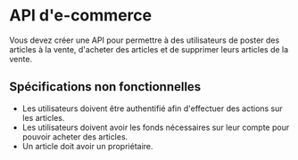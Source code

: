 # API d'e-commerce

Vous devez créer une API pour permettre à des utilisateurs de poster des articles à la vente, d'acheter des articles et de supprimer leurs articles de la vente.

## Spécifications non fonctionnelles

- Les utilisateurs doivent être authentifié afin d'effectuer des actions sur les articles.
- Les utilisateurs doivent avoir les fonds nécessaires sur leur compte pour pouvoir acheter des articles.
- Un article doit avoir un propriétaire.